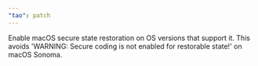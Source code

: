 ```yaml
---
"tao": patch
---
```


Enable macOS secure state restoration on OS versions that support it. This avoids
'WARNING: Secure coding is not enabled for restorable state!' on macOS Sonoma.
